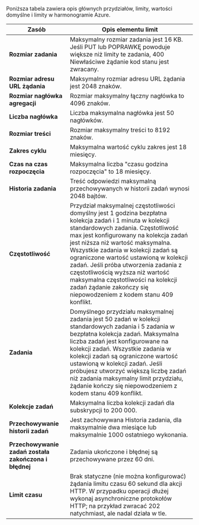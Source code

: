 Poniższa tabela zawiera opis głównych przydziałów, limity, wartości domyślne i limity w harmonogramie Azure.

| Zasób | Opis elementu limit |
| --- | --- |
| **Rozmiar zadania** |Maksymalny rozmiar zadania jest 16 KB. Jeśli PUT lub POPRAWKĘ powoduje większe niż limity te zadania, 400 Niewłaściwe żądanie kod stanu jest zwracany. |
| **Rozmiar adresu URL żądania** |Maksymalny rozmiar adresu URL żądania jest 2048 znaków. |
| **Rozmiar nagłówka agregacji** |Rozmiar maksymalny łączny nagłówka to 4096 znaków. |
| **Liczba nagłówka** |Liczba maksymalna nagłówka jest 50 nagłówków. |
| **Rozmiar treści** |Rozmiar maksymalny treści to 8192 znaków. |
| **Zakres cyklu** |Maksymalna wartość cyklu zakres jest 18 miesięcy. |
| **Czas na czas rozpoczęcia** |Maksymalna liczba "czasu godzina rozpoczęcia" to 18 miesięcy. |
| **Historia zadania** |Treść odpowiedzi maksymalną przechowywanych w historii zadań wynosi 2048 bajtów. |
| **Częstotliwość** |Przydział maksymalnej częstotliwości domyślny jest 1 godzina bezpłatna kolekcja zadań i 1 minuta w kolekcji standardowych zadania. Częstotliwość max jest konfigurowany na kolekcja zadań jest niższa niż wartość maksymalna. Wszystkie zadania w kolekcji zadań są ograniczone wartość ustawioną w kolekcji zadań. Jeśli próba utworzenia zadania z częstotliwością wyższa niż wartość maksymalna częstotliwości na kolekcji zadań żądanie zakończy się niepowodzeniem z kodem stanu 409 konflikt. |
| **Zadania** |Domyślnego przydziału maksymalnej zadania jest 50 zadań w kolekcji standardowych zadania i 5 zadania w bezpłatna kolekcja zadań. Maksymalna liczba zadań jest konfigurowane na kolekcji zadań. Wszystkie zadania w kolekcji zadań są ograniczone wartość ustawioną w kolekcji zadań. Jeśli próbujesz utworzyć większą liczbę zadań niż zadania maksymalny limit przydziału, żądanie kończy się niepowodzeniem z kodem stanu 409 konflikt. |
| **Kolekcje zadań** |Maksymalna liczba kolekcji zadań dla subskrypcji to 200 000. |
| **Przechowywanie historii zadań** |Jest zachowywana Historia zadania, dla maksymalnie dwa miesiące lub maksymalnie 1000 ostatniego wykonania. |
| **Przechowywanie zadań została zakończona i błędnej** |Zadania ukończone i błędnej są przechowywane przez 60 dni. |
| **Limit czasu** |Brak statyczne (nie można konfigurować) żądania limitu czasu 60 sekund dla akcji HTTP. W przypadku operacji dłużej wykonaj asynchroniczne protokołów HTTP; na przykład zwracać 202 natychmiast, ale nadal działa w tle. |

